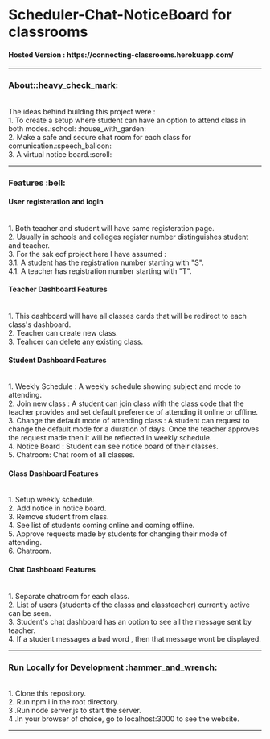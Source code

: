 # Scheduler-Chat-NoticeBoard for classrooms
<h4>Hosted Version : https://connecting-classrooms.herokuapp.com/ </h4>
<hr>

<h3>About::heavy_check_mark:</h3><br>
The ideas behind building this project were :<br>
 1. To create a setup where student can have an option to attend class in both modes.:school:	:house_with_garden:	<br>
 2. Make a safe and secure chat room for each class for comunication.:speech_balloon:	<br> 
 3. A virtual notice board.:scroll:<br> 

<hr>

<h3 >Features :bell:	</h3>
 <h4>User registeration and login </h4><br>
 1. Both teacher and student will have same registeration page. <br>
 2. Usually in schools and colleges register number distinguishes student and teacher. <br>
 3. For the sak eof project here  I have assumed : <br>
 3.1. A student has the registration number starting with "S".<br>
 4.1. A teacher has registration number starting with "T". <br>
 
<h4>Teacher Dashboard Features</h4><br>
 1. This dashboard will have all classes cards that will be redirect to each class's dashboard. <br>
 2. Teacher can create new class. <br>
 3. Teahcer can delete any existing class. <br>
 
<h4>Student Dashboard Features</h4><br>
1. Weekly Schedule : A weekly schedule showing subject and mode to attending. <br>
2. Join new class : A student can join class with the class code that the teacher provides and set default preference of attending it online or offline. <br>
3. Change the default mode of attending class : A student can request to change the default mode for a duration of days. Once the teacher approves the request made then it will    be reflected in weekly schedule. <br>
4. Notice Board : Student can see notice board of their classes. <br>
5. Chatroom: Chat room of all classes. <br>

<h4>Class Dashboard Features</h4><br>
1. Setup weekly schedule. <br>
2. Add notice in notice board.<br>
3. Remove student from class.<br>
4. See list of students coming online and coming offline.<br>
5. Approve requests made by students for changing their mode of attending.<br>
6. Chatroom.<br>

<h4>Chat Dashboard Features</h4><br>
1. Separate chatroom for each class.<br>
2. List of users (students of the classs and classteacher) currently active can be seen.<br>
3. Student's chat dashboard has an option to see all the message sent by teacher.<br>
4. If a student messages a bad word , then that message wont be displayed.<br>

<hr>

<h3>Run Locally for Development :hammer_and_wrench:</h3> <br>
1. Clone this repository.<br>
2. Run npm i in the root directory.<br>
3 .Run node server.js to start the server.<br>
4 .In your browser of choice, go to localhost:3000 to see the website.<br>
<hr>
